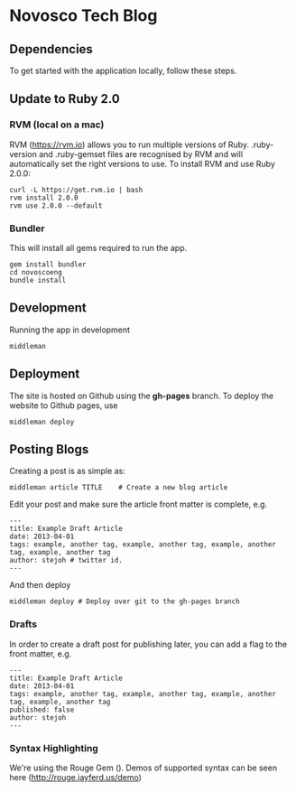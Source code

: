 # Novosco Tech Blog

## Dependencies

To get started with the application locally, follow these steps.

## Update to Ruby 2.0

### RVM (local on a mac)

RVM (https://rvm.io) allows you to run multiple versions of Ruby.  .ruby-version and .ruby-gemset files are recognised by RVM and will automatically set the right versions to use.  To install RVM and use Ruby 2.0.0:

    curl -L https://get.rvm.io | bash
    rvm install 2.0.0
    rvm use 2.0.0 --default

### Bundler

This will install all gems required to run the app.

    gem install bundler
    cd novoscoeng
    bundle install

## Development

Running the app in development

    middleman

## Deployment

The site is hosted on Github using the **gh-pages** branch. To deploy the website to Github pages, use

    middleman deploy

## Posting Blogs

Creating a post is as simple as:

    middleman article TITLE    # Create a new blog article

Edit your post and make sure the article front matter is complete, e.g.

    ---
    title: Example Draft Article
    date: 2013-04-01
    tags: example, another tag, example, another tag, example, another tag, example, another tag
    author: stejoh # twitter id.
    ---

And then deploy

    middleman deploy # Deploy over git to the gh-pages branch

### Drafts

In order to create a draft post for publishing later, you can add a flag to the front matter, e.g.

    ---
    title: Example Draft Article
    date: 2013-04-01
    tags: example, another tag, example, another tag, example, another tag, example, another tag
    published: false
    author: stejoh
    ---

### Syntax Highlighting

We're using the Rouge Gem (). Demos of supported syntax can be seen here (http://rouge.jayferd.us/demo)
